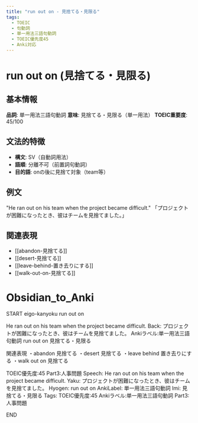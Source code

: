 ```yaml
---
title: "run out on - 見捨てる・見限る"
tags:
  - TOEIC
  - 句動詞
  - 単一用法三語句動詞
  - TOEIC優先度45
  - Anki対応
---
```


# run out on (見捨てる・見限る)

## 基本情報
**品詞**: 単一用法三語句動詞
**意味**: 見捨てる・見限る（単一用法）
**TOEIC重要度**: 45/100

## 文法的特徴
- **構文**: SV（自動詞用法）
- **語順**: 分離不可（前置詞句動詞）
- **目的語**: onの後に見捨て対象（team等）

## 例文
"He ran out on his team when the project became difficult."
「プロジェクトが困難になったとき、彼はチームを見捨てました。」

## 関連表現
- [[abandon-見捨てる]]
- [[desert-見捨てる]]
- [[leave-behind-置き去りにする]]
- [[walk-out-on-見捨てる]]

# Obsidian_to_Anki
START
eigo-kanyoku
run out on

He ran out on his team when the project became difficult.
Back: 
プロジェクトが困難になったとき、彼はチームを見捨てました。
Ankiラベル:単一用法三語句動詞
run out on
見捨てる・見限る

関連表現
・abandon 見捨てる
・desert 見捨てる
・leave behind 置き去りにする
・walk out on 見捨てる

TOEIC優先度:45
Part3:人事問題
Speech: He ran out on his team when the project became difficult.
Yaku: プロジェクトが困難になったとき、彼はチームを見捨てました。
Hyogen: run out on
AnkiLabel: 単一用法三語句動詞
Imi: 見捨てる・見限る
Tags: TOEIC優先度:45 Ankiラベル:単一用法三語句動詞 Part3:人事問題
<!--ID: 1753030707957-->
END 